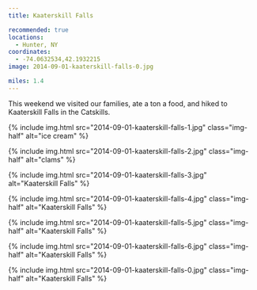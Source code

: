 ```yaml
---
title: Kaaterskill Falls

recommended: true
locations:
  - Hunter, NY
coordinates:
  - -74.0632534,42.1932215
image: 2014-09-01-kaaterskill-falls-0.jpg

miles: 1.4
---
```


This weekend we visited our families, ate a ton a food, and hiked to Kaaterskill Falls in the Catskills.

<div class="photos">

{% include img.html src="2014-09-01-kaaterskill-falls-1.jpg" class="img-half" alt="ice cream" %}

{% include img.html src="2014-09-01-kaaterskill-falls-2.jpg" class="img-half" alt="clams" %}

{% include img.html src="2014-09-01-kaaterskill-falls-3.jpg" alt="Kaaterskill Falls" %}

{% include img.html src="2014-09-01-kaaterskill-falls-4.jpg" class="img-half" alt="Kaaterskill Falls" %}

{% include img.html src="2014-09-01-kaaterskill-falls-5.jpg" class="img-half" alt="Kaaterskill Falls" %}

{% include img.html src="2014-09-01-kaaterskill-falls-6.jpg" class="img-half" alt="Kaaterskill Falls" %}

{% include img.html src="2014-09-01-kaaterskill-falls-0.jpg" class="img-half" alt="Kaaterskill Falls" %}

</div>
